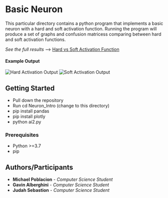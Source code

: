 # Basic Neuron

This particular directory contains a python program that implements a basic neuron with a hard and soft activation function.
Running the program will produce a set of graphs and confusion matricess comparing between hard and soft activation functions.


*See the full results*  --> [Hard vs Soft Activation Function](https://github.com/mikeP-1107/artificial-intelligence/blob/master/Neuron_Intro/Hard_Soft_Activation.pdf)


#### Example Output
![Hard Activation Output](https://github.com/mikeP-1107/artificial-intelligence/blob/master/Neuron_Intro/images/hard_result.png)        ![Soft Activation Output](https://github.com/mikeP-1107/artificial-intelligence/blob/master/Neuron_Intro/images/hard_result.png)
## Getting Started

* Pull down the repository
* Run cd Neuron_Intro (change to this directory) 
* pip install pandas
* pip install plotly
*  python ai2.py 

### Prerequisites
* Python >=3.7
* pip

### 

## Authors/Participants

* **Michael Poblacion** - *Computer Science Student* 
* **Gavin Alberghini** - *Computer Science Student* 
* **Judah Sebastion** - *Computer Science Student* 
